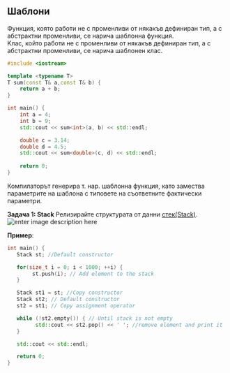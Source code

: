 ## Шаблони

Функция, която работи не с променливи от някакъв дефиниран тип, а с абстрактни променливи, се нарича шаблонна функция. <br />
Kлас, който работи не с променливи от някакъв дефиниран тип, а с абстрактни променливи, се нарича шаблонен клас. <br />

```c++
#include <iostream>

template <typename T>
T sum(const T& a,const T& b) {
    return a + b;
}

int main() {
    int a = 4;
    int b = 9;
    std::cout << sum<int>(a, b) << std::endl;

    double c = 3.14;
    double d = 4.5;
    std::cout << sum<double>(c, d) << std::endl;
	
    return 0;
}
```
Компилаторът генерира т. нар. шаблонна функция, като замества параметрите на шаблона с типовете на съответните фактически параметри.

**Задача 1: Stack**
Релизирайте структурата от данни [стек(Stack)](https://www.guru99.com/stack-in-cpp-stl.html). <br />
![enter image description here](https://www.softwaretestinghelp.com/wp-content/qa/uploads/2019/06/pictorial-representation-of-stack.png)
<br />

**Пример**:

```c++
int main() {
   Stack st; //Default constructor

   for(size_t i = 0; i < 1000; ++i) {
        st.push(i); // Add element to the stack
   }

   Stack st1 = st; //Copy constructor 
   Stack st2; // Default constructor
   st2 = st1; // Copy assignment operator

   while (!st2.empty()) { // Until stack is not empty
         std::cout << st2.pop() << ' '; //remove element and print it
   }

   std::cout << std::endl;

   return 0;
}
```
